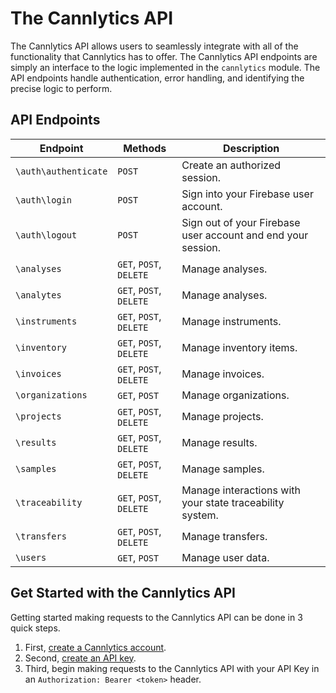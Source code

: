 # The Cannlytics API

The Cannlytics API allows users to seamlessly integrate with all of the functionality that Cannlytics has to offer. The Cannlytics API endpoints are simply an interface to the logic implemented in the `cannlytics` module. The API endpoints handle authentication, error handling, and identifying the precise logic to perform.

## API Endpoints <a name="endpoints"></a>

| Endpoint | Methods | Description |
| -------- | ------- | ----------- |
| `\auth\authenticate`   | `POST`   | Create an authorized session. |
| `\auth\login`   | `POST`   | Sign into your Firebase user account. |
| `\auth\logout`   | `POST`   | Sign out of your Firebase user account and end your session. |
| `\analyses` | `GET`, `POST`, `DELETE` | Manage analyses. |
| `\analytes` | `GET`, `POST`, `DELETE` | Manage analyses. |
| `\instruments` | `GET`, `POST`, `DELETE` | Manage instruments. |
| `\inventory` | `GET`, `POST`, `DELETE` | Manage inventory items. |
| `\invoices` | `GET`, `POST`, `DELETE` | Manage invoices. |
| `\organizations` | `GET`, `POST` | Manage organizations. |
| `\projects` | `GET`, `POST`, `DELETE` | Manage projects. |
| `\results` | `GET`, `POST`, `DELETE` | Manage results. |
| `\samples` | `GET`, `POST`, `DELETE` | Manage samples. |
| `\traceability` | `GET`, `POST`, `DELETE` | Manage interactions with your state traceability system. |
| `\transfers` | `GET`, `POST`, `DELETE` | Manage transfers. |
| `\users` | `GET`, `POST` | Manage user data. |

<!-- | `\regulations` | Get regulatory data for different states. | -->
<!-- | `\limits` | Get action limits for certain compounds in different states. | -->
<!--  Data about cannabis testing labs can be retrieved from the Cannlytics API. -->

## Get Started with the Cannlytics API

Getting started making requests to the Cannlytics API can be done in 3 quick steps.

1. First, [create a Cannlytics account](https://console.cannlytics.com/account/sign-up).
2. Second, [create an API key](https://console.cannlytics.com/settings/api).
3. Third, begin making requests to the Cannlytics API with your API Key in an `Authorization: Bearer <token>` header.

